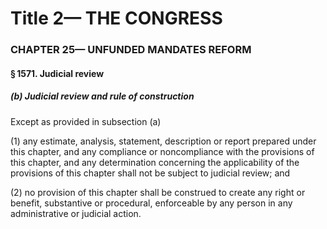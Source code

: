 
# Title 2— THE CONGRESS
### CHAPTER 25— UNFUNDED MANDATES REFORM
#### § 1571. Judicial review
##### (b) Judicial review and rule of construction

Except as provided in subsection (a)

(1) any estimate, analysis, statement, description or report prepared under this chapter, and any compliance or noncompliance with the provisions of this chapter, and any determination concerning the applicability of the provisions of this chapter shall not be subject to judicial review; and

(2) no provision of this chapter shall be construed to create any right or benefit, substantive or procedural, enforceable by any person in any administrative or judicial action.
